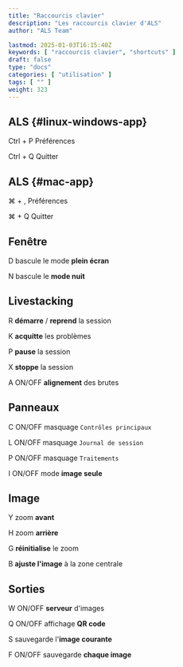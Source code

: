 ```yaml
---
title: "Raccourcis clavier"
description: "Les raccourcis clavier d'ALS"
author: "ALS Team"

lastmod: 2025-01-03T16:15:40Z
keywords: [ "raccourcis clavier", "shortcuts" ]
draft: false
type: "docs"
categories: [ "utilisation" ]
tags: [ "" ]
weight: 323
---
```


<div class="row">
<div class="col-md-3">

## ALS <i class="fa-brands fa-linux"></i> <i class="fa-brands fa-windows"></i> {#linux-windows-app}

<span class='als-ks'>Ctrl</span> + <span class='als-ks'>P</span>   Préférences 
 
<span class='als-ks'>Ctrl</span> + <span class='als-ks'>Q</span>   Quitter


</div>

<div class="col-md-3">

## ALS <i class="fa-brands fa-apple"></i> {#mac-app}

  <span class='als-ks'>⌘</span> + <span class='als-ks'>,</span>  Préférences 
 
<span class='als-ks'>⌘</span> + <span class='als-ks'>Q</span>  Quitter


</div>

<div class="col-md-6">

## Fenêtre

<span class='als-ks'>D</span> bascule le mode **plein écran**

<span class='als-ks'>N</span> bascule le **mode nuit**

</div>
</div>

<div class="row">
<div class="col-md-6">

## Livestacking

<span class='als-ks'>R</span> **démarre** / **reprend** la session

<span class='als-ks'>K</span> **acquitte** les problèmes

<span class='als-ks'>P</span> **pause** la session

<span class='als-ks'>X</span> **stoppe** la session

<span class='als-ks'>A</span> ON/OFF **alignement** des brutes
</div>
<div class="col-md-6">

## Panneaux

<span class='als-ks'>C</span> ON/OFF masquage `Contrôles principaux`

<span class='als-ks'>L</span> ON/OFF masquage `Journal de session`

<span class='als-ks'>P</span> ON/OFF masquage `Traitements`

<span class='als-ks'>I</span> ON/OFF mode **image seule**

</div>
</div>

<div class="row">
<div class="col-md-6">

## Image

<span class='als-ks'>Y</span> zoom **avant**

<span class='als-ks'>H</span> zoom **arrière**

<span class='als-ks'>G</span> **réinitialise** le zoom

<span class='als-ks'>B</span> **ajuste l'image** à la zone centrale
</div>
<div class="col-md-6">

## Sorties

<span class='als-ks'>W</span> ON/OFF **serveur** d'images

<span class='als-ks'>Q</span> ON/OFF affichage **QR code**

<span class='als-ks'>S</span> sauvegarde l'**image courante**

<span class='als-ks'>F</span> ON/OFF sauvegarde **chaque image**
</div>
</div>














